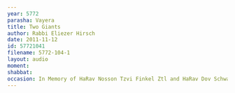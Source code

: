 ```yaml
---
year: 5772
parasha: Vayera
title: Two Giants
author: Rabbi Eliezer Hirsch
date: 2011-11-12
id: 57721041
filename: 5772-104-1
layout: audio
moment: 
shabbat: 
occasion: In Memory of HaRav Nosson Tzvi Finkel Ztl and HaRav Dov Schwartzman Ztl
---
```


